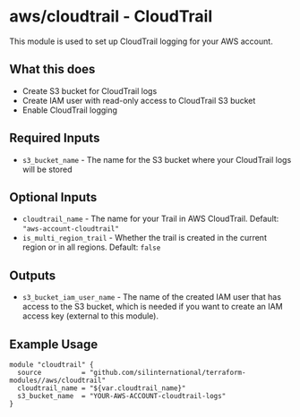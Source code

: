 # aws/cloudtrail - CloudTrail
This module is used to set up CloudTrail logging for your AWS account.

## What this does

 - Create S3 bucket for CloudTrail logs
 - Create IAM user with read-only access to CloudTrail S3 bucket
 - Enable CloudTrail logging

## Required Inputs

- `s3_bucket_name` - The name for the S3 bucket where your CloudTrail logs will be stored

## Optional Inputs

- `cloudtrail_name` - The name for your Trail in AWS CloudTrail. Default: `"aws-account-cloudtrail"`
- `is_multi_region_trail` - Whether the trail is created in the current region or in all regions. Default: `false`

## Outputs

- `s3_bucket_iam_user_name` - The name of the created IAM user that has access to the S3 bucket,
  which is needed if you want to create an IAM access key (external to this module).

## Example Usage

```hcl
module "cloudtrail" {
  source          = "github.com/silinternational/terraform-modules//aws/cloudtrail"
  cloudtrail_name = "${var.cloudtrail_name}"
  s3_bucket_name  = "YOUR-AWS-ACCOUNT-cloudtrail-logs"
}
```
